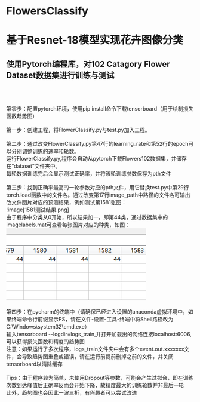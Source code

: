 # FlowersClassify
# 基于Resnet-18模型实现花卉图像分类<br>
## 使用Pytorch编程库，对102 Catagory Flower Dataset数据集进行训练与测试
<br>
<br>

第零步：配置pytorch环境，使用pip install命令下载tensorboard（用于绘制损失函数趋势图）<br><br>
第一步：创建工程，将FlowerClassify.py与test.py加入工程。<br><br>
第二步：通过改变FlowerClassify.py第47行的learning_rate和第52行的epoch可以分别调整训练的速率和轮数。<br>运行FlowerClassify.py,程序会自动从pytorch下载Flowers102数据集，并储存在“dataset”文件夹中。<br>
每轮数据训练完后会显示测试正确率，并将该轮训练参数保存为pth文件<br><br>
第三步：找到正确率最高的一轮参数对应的pth文件，用它替换test.py中第29行torch.load函数中的文件名。通过改变第17行image_path中路径的文件名可输出改文件图片对应的预测结果，例如测试第1581张图：<br>!image[1581测试结果.png]<br>
由于程序中分类从0开始，所以结果加一，即第44类，通过数据集中的imagelabels.mat可查看每张图片对应的种类，如图：<br>![image](1581实际结果.png)<br><br>
第四步：在pycharm的终端中（请确保已经进入设置的anaconda虚拟环境中，如果终端命令行前缀显示PS，请在文件-设置-工具-终端中将Shell路径改为C:\Windows\system32\cmd.exe）<br>
输入tensorboard --logdir=logs_train,并打开加载出的网络连接localhost:6006,可以获得损失函数和精度的趋势图<br>
注意：如果运行了多次程序，logs_train文件夹中会有多个event.out.xxxxxxx文件，会导致趋势图重叠或错误，请在运行前提前删掉之前的文件，并关闭tensorboard以清除缓存<br><br>
Tips：由于程序较为简单，未使用Dropout等参数，可能会产生过拟合，即在训练次数到达峰值后正确率反而会开始下降，故精度最大的训练轮数并非最后一轮<br>
此外，趋势图也会因此一波三折，有兴趣者可以尝试改进<br>
